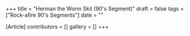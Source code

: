 +++
title = "Herman the Worm Skit (90's Segment)"
draft = false
tags = ["Rock-afire 90's Segments"]
date = ""

[Article]
contributors = []
gallery = []
+++